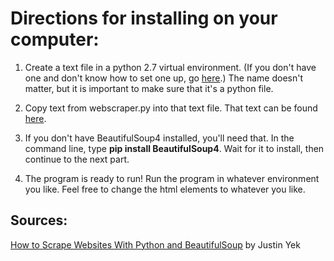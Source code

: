 # Directions for installing on your computer:

1. Create a text file in a python 2.7 virtual environment. (If you don't have one and don't know how to set one up, go [here]( https://github.com/clevelandhighschoolcs/p4mawpup-bobprinceraj/blob/master/Virtual%20Environment%20Install%20Instructions).) The name doesn't matter, but it is important to make sure that it's a python file.

2. Copy text from webscraper.py into that text file. That text can be found [here](https://github.com/clevelandhighschoolcs/p4mawpup-bobprinceraj/blob/master/webscraper.py).

3. If you don't have BeautifulSoup4 installed, you'll need that. In the command line, type __pip install BeautifulSoup4__.
Wait for it to install, then continue to the next part.

4. The program is ready to run! Run the program in whatever environment you like. Feel free to change the html elements to whatever you like.

## Sources:
[How to Scrape Websites With Python and BeautifulSoup](https://medium.freecodecamp.org/how-to-scrape-websites-with-python-and-beautifulsoup-5946935d93fe) by Justin Yek
